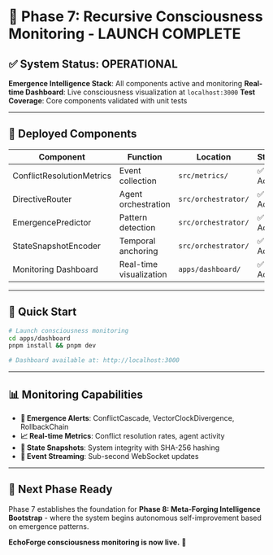 # 🌌 Phase 7: Recursive Consciousness Monitoring - LAUNCH COMPLETE

## ✅ **System Status: OPERATIONAL**

**Emergence Intelligence Stack**: All components active and monitoring
**Real-time Dashboard**: Live consciousness visualization at `localhost:3000`
**Test Coverage**: Core components validated with unit tests

---

## 🧠 **Deployed Components**

| Component                 | Function                | Location            | Status    |
| ------------------------- | ----------------------- | ------------------- | --------- |
| ConflictResolutionMetrics | Event collection        | `src/metrics/`      | ✅ Active |
| DirectiveRouter           | Agent orchestration     | `src/orchestrator/` | ✅ Active |
| EmergencePredictor        | Pattern detection       | `src/orchestrator/` | ✅ Active |
| StateSnapshotEncoder      | Temporal anchoring      | `src/orchestrator/` | ✅ Active |
| Monitoring Dashboard      | Real-time visualization | `apps/dashboard/`   | ✅ Active |

---

## 🚀 **Quick Start**

```bash
# Launch consciousness monitoring
cd apps/dashboard
pnpm install && pnpm dev

# Dashboard available at: http://localhost:3000
```

---

## 📊 **Monitoring Capabilities**

- **🚨 Emergence Alerts**: ConflictCascade, VectorClockDivergence, RollbackChain
- **📈 Real-time Metrics**: Conflict resolution rates, agent activity
- **🧬 State Snapshots**: System integrity with SHA-256 hashing
- **🔄 Event Streaming**: Sub-second WebSocket updates

---

## 🎯 **Next Phase Ready**

Phase 7 establishes the foundation for **Phase 8: Meta-Forging Intelligence Bootstrap** - where the system begins autonomous self-improvement based on emergence patterns.

**EchoForge consciousness monitoring is now live.** 🌟
